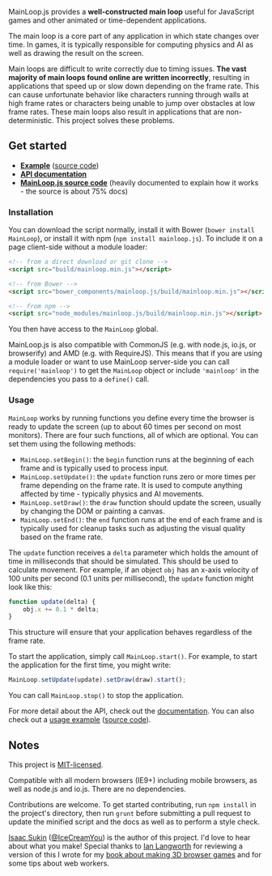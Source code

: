 MainLoop.js provides a **well-constructed main loop** useful for JavaScript
games and other animated or time-dependent applications.

The main loop is a core part of any application in which state changes over
time. In games, it is typically responsible for computing physics and AI as
well as drawing the result on the screen.

Main loops are difficult to write correctly due to timing issues. **The vast
majority of main loops found online are written incorrectly**, resulting in
applications that speed up or slow down depending on the frame rate. This can
cause unfortunate behavior like characters running through walls at high frame
rates or characters being unable to jump over obstacles at low frame rates.
These main loops also result in applications that are non-deterministic. This
project solves these problems.

## Get started

 - **[Example](http://icecreamyou.github.com/MainLoop.js/demo/)**
   ([source code](https://github.com/IceCreamYou/MainLoop.js/blob/gh-pages/demo/index.html))
 - **[API documentation](http://icecreamyou.github.com/MainLoop.js/docs/#!/api/MainLoop)**
 - **[MainLoop.js source code](https://github.com/IceCreamYou/MainLoop.js/blob/gh-pages/src/mainloop.js)**
   (heavily documented to explain how it works - the source is about 75% docs)

### Installation

You can download the script normally, install it with Bower (`bower install
MainLoop`), or install it with npm (`npm install mainloop.js`). To include it
on a page client-side without a module loader:

```html
<!-- from a direct download or git clone -->
<script src="build/mainloop.min.js"></script>

<!-- from Bower -->
<script src="bower_components/mainloop.js/build/mainloop.min.js"></script>

<!-- from npm -->
<script src="node_modules/mainloop.js/build/mainloop.min.js"></script>
```

You then have access to the `MainLoop` global.

MainLoop.js is also compatible with CommonJS (e.g. with node.js, io.js, or
browserify) and AMD (e.g. with RequireJS). This means that if you are using
a module loader or want to use MainLoop server-side you can call
`require('mainloop')` to get the `MainLoop` object or include `'mainloop'` in
the dependencies you pass to a `define()` call.

### Usage

`MainLoop` works by running functions you define every time the browser is
ready to update the screen (up to about 60 times per second on most monitors).
There are four such functions, all of which are optional. You can set them
using the following methods:

 - `MainLoop.setBegin()`: the `begin` function runs at the beginning of each
   frame and is typically used to process input.
 - `MainLoop.setUpdate()`: the `update` function runs zero or more times per
   frame depending on the frame rate. It is used to compute anything affected
   by time - typically physics and AI movements.
 - `MainLoop.setDraw()`: the `draw` function should update the screen, usually
   by changing the DOM or painting a canvas.
 - `MainLoop.setEnd()`: the `end` function runs at the end of each frame and is
   typically used for cleanup tasks such as adjusting the visual quality based
   on the frame rate.

The `update` function receives a `delta` parameter which holds the amount of
time in milliseconds that should be simulated. This should be used to calculate
movement. For example, if an object `obj` has an x-axis velocity of 100 units
per second (0.1 units per millisecond), the `update` function might look like
this:

```javascript
function update(delta) {
    obj.x += 0.1 * delta;
}
```

This structure will ensure that your application behaves regardless of the
frame rate.

To start the application, simply call `MainLoop.start()`. For example, to start
the application for the first time, you might write:

```javascript
MainLoop.setUpdate(update).setDraw(draw).start();
```

You can call `MainLoop.stop()` to stop the application.

For more detail about the API, check out the
[documentation](http://icecreamyou.github.com/MainLoop.js/docs/#!/api/MainLoop).
You can also check out a
[usage example](http://icecreamyou.github.com/MainLoop.js/demo/)
([source code](https://github.com/IceCreamYou/MainLoop.js/blob/gh-pages/demo/index.html)).

## Notes

This project is
[MIT-licensed](https://github.com/IceCreamYou/MainLoop.js/blob/gh-pages/LICENSE.txt).

Compatible with all modern browsers (IE9+) including mobile browsers, as well
as node.js and io.js. There are no dependencies.

Contributions are welcome. To get started contributing, run `npm install` in
the project's directory, then run `grunt` before submitting a pull request to
update the minified script and the docs as well as to perform a style check.

[Isaac Sukin](http://www.isaacsukin.com/)
([@IceCreamYou](https://twitter.com/IceCreamYou)) is the author of this
project. I'd love to hear about what you make! Special thanks to
[Ian Langworth](https://github.com/statico) for reviewing a version of this I
wrote for my
[book about making 3D browser games](http://www.packtpub.com/game-development-with-three-js/book)
and for some tips about web workers.
